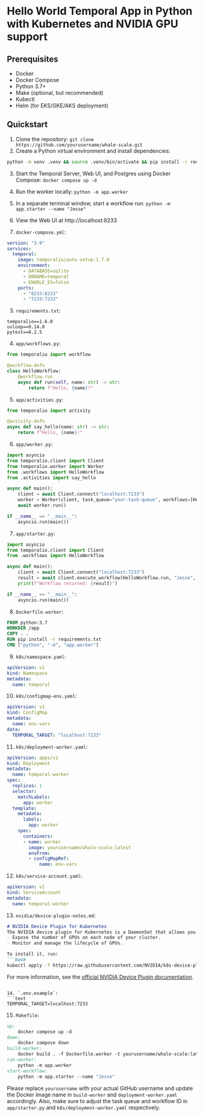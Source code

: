 # Hello World Temporal App in Python with Kubernetes and NVIDIA GPU support

## Prerequisites
- Docker
- Docker Compose
- Python 3.7+
- Make (optional, but recommended)
- Kubectl
- Helm (for EKS/GKE/AKS deployment)

## Quickstart
1. Clone the repository: `git clone https://github.com/yourusername/whale-scale.git`
2. Create a Python virtual environment and install dependencies: 
```bash
python -m venv .venv && source .venv/bin/activate && pip install -r requirements.txt
```
3. Start the Temporal Server, Web UI, and Postgres using Docker Compose: `docker compose up -d`
4. Run the worker locally: `python -m app.worker`
5. In a separate terminal window, start a workflow run: `python -m app.starter --name "Jesse"`
6. View the Web UI at http://localhost:8233



2. `docker-compose.yml`:
```yaml
version: "3.9"
services:
  temporal:
    image: temporalio/auto-setup:1.7.0
    environment:
      - DATABASE=sqlite
      - DBNAME=temporal
      - ENABLE_ES=false
    ports:
      - "8233:8233"
      - "7233:7233"
```

3. `requirements.txt`:
```text
temporalio==1.6.0
uvloop==0.14.0
pytest==6.2.5
```

4. `app/workflows.py`:
```python
from temporalio import workflow

@workflow.defn
class HelloWorkflow:
    @workflow.run
    async def run(self, name: str) -> str:
        return f"Hello, {name}!"
```

5. `app/activities.py`:
```python
from temporalio import activity

@activity.defn
async def say_hello(name: str) -> str:
    return f"Hello, {name}!"
```

6. `app/worker.py`:
```python
import asyncio
from temporalio.client import Client
from temporalio.worker import Worker
from .workflows import HelloWorkflow
from .activities import say_hello

async def main():
    client = await Client.connect("localhost:7233")
    worker = Worker(client, task_queue="your-task-queue", workflows=[HelloWorkflow], activities=[say_hello])
    await worker.run()

if __name__ == "__main__":
    asyncio.run(main())
```

7. `app/starter.py`:
```python
import asyncio
from temporalio.client import Client
from .workflows import HelloWorkflow

async def main():
    client = await Client.connect("localhost:7233")
    result = await client.execute_workflow(HelloWorkflow.run, "Jesse", id="your-workflow-id")
    print(f"Workflow returned: {result}")

if __name__ == "__main__":
    asyncio.run(main())
```

8. `Dockerfile.worker`:
```dockerfile
FROM python:3.7
WORKDIR /app
COPY . .
RUN pip install -r requirements.txt
CMD ["python", "-m", "app.worker"]
```

9. `k8s/namespace.yaml`:
```yaml
apiVersion: v1
kind: Namespace
metadata:
  name: temporal
```

10. `k8s/configmap-env.yaml`:
```yaml
apiVersion: v1
kind: ConfigMap
metadata:
  name: env-vars
data:
  TEMPORAL_TARGET: "localhost:7233"
```

11. `k8s/deployment-worker.yaml`:
```yaml
apiVersion: apps/v1
kind: Deployment
metadata:
  name: temporal-worker
spec:
  replicas: 1
  selector:
    matchLabels:
      app: worker
  template:
    metadata:
      labels:
        app: worker
    spec:
      containers:
      - name: worker
        image: yourusername/whale-scale:latest
        envFrom:
        - configMapRef:
            name: env-vars
```

12. `k8s/service-account.yaml`:
```yaml
apiVersion: v1
kind: ServiceAccount
metadata:
  name: temporal-worker
```

13. `nvidia/device-plugin-notes.md`:
```markdown
# NVIDIA Device Plugin for Kubernetes
The NVIDIA device plugin for Kubernetes is a DaemonSet that allows you to automatically:
- Expose the number of GPUs on each node of your cluster.
- Monitor and manage the lifecycle of GPUs.

To install it, run:
```bash
kubectl apply -f https://raw.githubusercontent.com/NVIDIA/k8s-device-plugin/daemonset/nvidia-device-plugin.yml
```
For more information, see the [official NVIDIA Device Plugin documentation](https://github.com/NVIDIA/k8s-device-plugin).
```

14. `.env.example`:
```text
TEMPORAL_TARGET=localhost:7233
```

15. `Makefile`:
```makefile
up:
	docker compose up -d
down:
	docker compose down
build-worker:
	docker build . -f Dockerfile.worker -t yourusername/whale-scale:latest
run-worker:
	python -m app.worker
start-workflow:
	python -m app.starter --name "Jesse"
```

Please replace `yourusername` with your actual GitHub username and update the Docker image name in `build-worker` and `deployment-worker.yaml` accordingly. Also, make sure to adjust the task queue and workflow ID in `app/starter.py` and `k8s/deployment-worker.yaml` respectively.